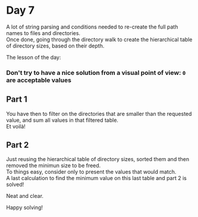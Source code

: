 # Day 7

A lot of string parsing and conditions needed to re-create the full path names to files and directories.<BR>
Once done, going through the directory walk to create the hierarchical table of directory sizes, based on their depth.

The lesson of the day:<BR>
### Don't try to have a nice solution from a visual point of view: `0` are acceptable values

## Part 1

You have then to filter on the directories that are smaller than the requested value, and sum all values in that filtered table.<BR>
Et voilà!

## Part 2

Just reusing the hierarchical table of directory sizes, sorted them and then removed the minimun size to be freed.<BR>
To things easy, consider only to present the values that would match.<BR>
A last calculation to find the minimum value on this last table and part 2 is solved!


Neat and clear.

Happy solving!

